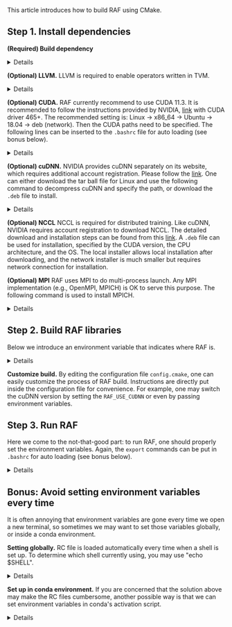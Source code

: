 <!--- Copyright Amazon.com, Inc. or its affiliates. All Rights Reserved. -->
<!--- SPDX-License-Identifier: Apache-2.0  -->

This article introduces how to build RAF using CMake.

## Step 1. Install dependencies

**(Required) Build dependency**
<details>

```bash
sudo apt-get install ccache      # ccache is used to accelerate build
                     git
sudo snap install cmake --classic # hmm, cmake is required to run cmake
                                  # the cmake version installed by apt is too old
```

On the other hand, if you encounter any library missing errors during the compilation,
you could consider running the Ubuntu setup script here: `docker/install/ubuntu_install_core.sh`.
It makes sure all essential packages are installed.

Note that if you are using Ubuntu 20.10 or below, the ccache version via apt is 3.7-.
Since ccache 4.0- does not support nvcc (CUDA compiler) well, it will result in
cache miss for CUDA source files (e.g., CUTLASS). It means you may need to rebuild
ALL CUTLASS source files everytime. To resolve this issue, you can manually build
and install ccache 4.0+. Here are the steps of building ccache 4.0:

```bash
wget https://github.com/ccache/ccache/releases/download/v4.0/ccache-4.0.tar.gz
tar -xzf ccache-4.0.tar.gz
cd ccache-4.0
mkdir build; cd build
cmake -DZSTD_FROM_INTERNET=ON -DCMAKE_BUILD_TYPE=Release ..
make
sudo make install
```

It is recommended to build ccache 4.0 on Ubuntu 18, because later versions
require later glibc and other system libraries.

</details>

**(Optional) LLVM.** LLVM is required to enable operators written in TVM.

<details>

```bash
sudo apt-key adv --fetch-keys https://apt.llvm.org/llvm-snapshot.gpg.key
sudo apt-get update
sudo apt-get install libllvm-8-ocaml-dev libllvm8 llvm-8 llvm-8-dev           \
                     llvm-8-doc llvm-8-examples llvm-8-runtime                \
                     clang-8 clang-tools-8 clang-8-doc libclang-common-8-dev  \
                     libclang-8-dev libclang1-8 clang-format-10               \
                     python-clang-8 libfuzzer-8-dev lldb-8 lld-8              \
                     libc++-8-dev libc++abi-8-dev libomp-8-dev clang-tidy-8
```

</details>

**(Optional) CUDA.** RAF currently recommend to use CUDA 11.3. 
It is recommended to follow the instructions provided by NVIDIA, [link](https://developer.nvidia.com/cuda-11.3.0-download-archive) with CUDA driver 465+.
The recommended setting is: Linux -> x86_64 -> Ubuntu -> 18.04 -> deb (network). 
Then the CUDA paths need to be specified. 
The following lines can be inserted to the `.bashrc` file for auto loading (see bonus below).

<details>

```bash
# this is for CUDA 11.3
export CUDA_HOME=/usr/local/cuda
export LD_LIBRARY_PATH=$LD_LIBRARY_PATH:/usr/local/cuda/lib64:/usr/local/cuda/extras/CUPTI/lib64
export PATH=$PATH:$CUDA_HOME/bin
```

</details>

**(Optional) cuDNN.** NVIDIA provides cuDNN separately on its website, which requires additional account registration. Please follow the [link](https://developer.nvidia.com/rdp/cudnn-download).
One can either download the tar ball file for Linux and use the following command to decompress cuDNN and specify the path, or download the `.deb` file to install.

<details>

```bash
tar zxvf cudnn-SOME-SUFFIX.tgz
```

</details>

**(Optional) NCCL** NCCL is required for distributed training.
Like cuDNN, NVIDIA requires account registration to download NCCL. The detailed download and installation steps can be found from this [link](https://docs.nvidia.com/deeplearning/nccl/install-guide/index.html#down).
A `.deb` file can be used for installation, specified by the CUDA version, the CPU architecture, and the OS.
The local installer allows local installation after downloading, and the network installer is much smaller but requires network connection for installation.

**(Optional) MPI** RAF uses MPI to do multi-process launch. 
Any MPI implementation (e.g., OpenMPI, MPICH) is OK to serve this purpose.
The following command is used to install MPICH.

<details>

```bash
sudo apt-get install mpich
```

</details>

## Step 2. Build RAF libraries

Below we introduce an environment variable that indicates where RAF is.

<details>

```bash
# Create the build directory
git clone https://github.com/meta-project/meta --recursive && cd meta
export RAF_HOME=$(pwd)
mkdir $RAF_HOME/build && cd $RAF_HOME/build
# Run the codegen for auto-generated source code
bash ./scripts/src_codegen/run_all.sh
# Configuration file for CMake
cp ../cmake/config.cmake .
# Edit the configuration file
vim config.cmake
# Configure the project
cmake ..
# Finally let's trigger build
make -j$(nproc)
```

</details>

**Customize build.** By editing the configuration file `config.cmake`, one can easily customize the process of RAF build. Instructions are directly put inside the configuration file for convenience. For example, one may switch the cuDNN version by setting the `RAF_USE_CUDNN` or even by passing environment variables.

## Step 3. Run RAF

Here we come to the not-that-good part: to run RAF, one should properly set the environment variables.
Again, the `export` commands can be put in `.bashrc` for auto loading (see bonus below).

<details>

```bash
export PYTHONPATH=$RAF_HOME/python/:$RAF_HOME/3rdparty/tvm/topi/python:$RAF_HOME/3rdparty/tvm/python
export TVM_LIBRARY_PATH=$RAF_HOME/build/lib
# The following commands can verify if the environments are set up correctly.
python -c "import raf"
```

</details>

## Bonus: Avoid setting environment variables every time

It is often annoying that environment variables are gone every time we open a new terminal, so sometimes we may want to set those variables globally, or inside a conda environment.

**Setting globally.** RC file is loaded automatically every time when a shell is set up. To determine which shell currently using, you may use "echo $SHELL".

<details>

```bash
# If using bash
vim $HOME/.bashrc
# If using zsh
vim $HOME/.zshrc
# Adding the export commands to the end of those RC files
export RAF_HOME=PATH-TO-RAF
export PYTHONPATH=$RAF_HOME/python/:$RAF_HOME/3rdparty/tvm/python
export TVM_LIBRARY_PATH=$RAF_HOME/build/lib
```

</details>

**Set up in conda environment.** If you are concerned that the solution above may make the RC files cumbersome, another possible way is that we can set environment variables in conda's activation script.

<details>

```bash
# First, enter your conda environment
conda activate your-conda-env
# Put export commands into this file
mkdir -p $CONDA_PREFIX/etc/conda/activate.d/
vim $CONDA_PREFIX/etc/conda/activate.d/env_vars.sh
```

</details>
